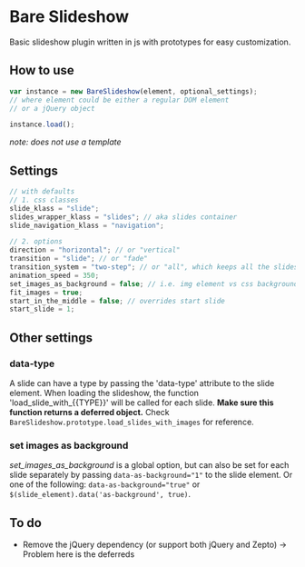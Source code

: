 # Bare Slideshow

Basic slideshow plugin written in js with prototypes for easy customization.


## How to use

```javascript
var instance = new BareSlideshow(element, optional_settings);
// where element could be either a regular DOM element
// or a jQuery object

instance.load();
```

*note: does not use a template*


## Settings

```javascript
// with defaults
// 1. css classes
slide_klass = "slide";
slides_wrapper_klass = "slides"; // aka slides container
slide_navigation_klass = "navigation";

// 2. options
direction = "horizontal"; // or "vertical"
transition = "slide"; // or "fade"
transition_system = "two-step"; // or "all", which keeps all the slides in the DOM
animation_speed = 350;
set_images_as_background = false; // i.e. img element vs css background on slide element
fit_images = true;
start_in_the_middle = false; // overrides start slide
start_slide = 1;
```


## Other settings

### data-type

A slide can have a type by passing the 'data-type' attribute to the slide element.
When loading the slideshow, the function 'load_slide_with_{{TYPE}}' will be called for each slide.
**Make sure this function returns a deferred object.**
Check `BareSlideshow.prototype.load_slides_with_images` for reference.

### set images as background

*set_images_as_background* is a global option, but can also be set for each slide separately by passing
  `data-as-background="1"` to the slide element. Or one of the following:
  `data-as-background="true"` or `$(slide_element).data('as-background', true)`.


## To do

- Remove the jQuery dependency (or support both jQuery and Zepto)
  -> Problem here is the deferreds
